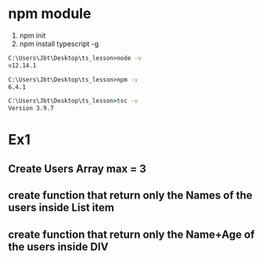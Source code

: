 # npm module

1. npm init
2. npm install typescript -g




```cmd
C:\Users\Jbt\Desktop\ts_lesson>node -v
v12.14.1

C:\Users\Jbt\Desktop\ts_lesson>npm -v
6.4.1

C:\Users\Jbt\Desktop\ts_lesson>tsc -v
Version 3.9.7
```



# Ex1

## Create Users Array max = 3
## create function that return only the Names of the users inside List item
## create function that return only the Name+Age of the users inside DIV
